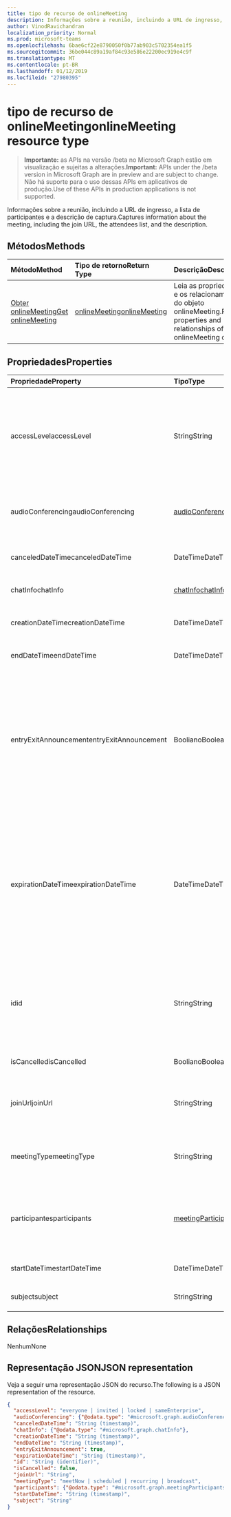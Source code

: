 ```yaml
---
title: tipo de recurso de onlineMeeting
description: Informações sobre a reunião, incluindo a URL de ingresso, a lista de participantes e a descrição de captura.
author: VinodRavichandran
localization_priority: Normal
ms.prod: microsoft-teams
ms.openlocfilehash: 6bae6cf22e8790050f0b77ab903c5702354ea1f5
ms.sourcegitcommit: 36be044c89a19af84c93e586e22200ec919e4c9f
ms.translationtype: MT
ms.contentlocale: pt-BR
ms.lasthandoff: 01/12/2019
ms.locfileid: "27980395"
---
```

# <a name="onlinemeeting-resource-type"></a><span data-ttu-id="c727a-103">tipo de recurso de onlineMeeting</span><span class="sxs-lookup"><span data-stu-id="c727a-103">onlineMeeting resource type</span></span>

> <span data-ttu-id="c727a-104">**Importante:** as APIs na versão /beta no Microsoft Graph estão em visualização e sujeitas a alterações.</span><span class="sxs-lookup"><span data-stu-id="c727a-104">**Important:** APIs under the /beta version in Microsoft Graph are in preview and are subject to change.</span></span> <span data-ttu-id="c727a-105">Não há suporte para o uso dessas APIs em aplicativos de produção.</span><span class="sxs-lookup"><span data-stu-id="c727a-105">Use of these APIs in production applications is not supported.</span></span>

<span data-ttu-id="c727a-106">Informações sobre a reunião, incluindo a URL de ingresso, a lista de participantes e a descrição de captura.</span><span class="sxs-lookup"><span data-stu-id="c727a-106">Captures information about the meeting, including the join URL, the attendees list, and the description.</span></span>

## <a name="methods"></a><span data-ttu-id="c727a-107">Métodos</span><span class="sxs-lookup"><span data-stu-id="c727a-107">Methods</span></span>

| <span data-ttu-id="c727a-108">Método</span><span class="sxs-lookup"><span data-stu-id="c727a-108">Method</span></span>         | <span data-ttu-id="c727a-109">Tipo de retorno</span><span class="sxs-lookup"><span data-stu-id="c727a-109">Return Type</span></span> | <span data-ttu-id="c727a-110">Descrição</span><span class="sxs-lookup"><span data-stu-id="c727a-110">Description</span></span> |
|:---------------|:--------|:----------|
| [<span data-ttu-id="c727a-111">Obter onlineMeeting</span><span class="sxs-lookup"><span data-stu-id="c727a-111">Get onlineMeeting</span></span>](../api/onlinemeeting-get.md) | [<span data-ttu-id="c727a-112">onlineMeeting</span><span class="sxs-lookup"><span data-stu-id="c727a-112">onlineMeeting</span></span>](onlinemeeting.md) | <span data-ttu-id="c727a-113">Leia as propriedades e os relacionamentos do objeto onlineMeeting.</span><span class="sxs-lookup"><span data-stu-id="c727a-113">Read properties and relationships of onlineMeeting object.</span></span> |

## <a name="properties"></a><span data-ttu-id="c727a-114">Propriedades</span><span class="sxs-lookup"><span data-stu-id="c727a-114">Properties</span></span>

| <span data-ttu-id="c727a-115">Propriedade</span><span class="sxs-lookup"><span data-stu-id="c727a-115">Property</span></span>                  | <span data-ttu-id="c727a-116">Tipo</span><span class="sxs-lookup"><span data-stu-id="c727a-116">Type</span></span>                                                   | <span data-ttu-id="c727a-117">Descrição</span><span class="sxs-lookup"><span data-stu-id="c727a-117">Description</span></span>                                                                                                                |
| :------------------------ | :----------------------------------------------------- | :------------------------------------------------------------------------------------------------------------------------- |
| <span data-ttu-id="c727a-118">accessLevel</span><span class="sxs-lookup"><span data-stu-id="c727a-118">accessLevel</span></span>               | <span data-ttu-id="c727a-119">String</span><span class="sxs-lookup"><span data-stu-id="c727a-119">String</span></span>                                                 | <span data-ttu-id="c727a-120">O nível de acesso que controla a admissão na reunião online.</span><span class="sxs-lookup"><span data-stu-id="c727a-120">The access level that controls admission to the online meeting.</span></span> <span data-ttu-id="c727a-121">Os valores possíveis são: `everyone`, `invited`, `locked`, `sameEnterprise`, `unknown`.</span><span class="sxs-lookup"><span data-stu-id="c727a-121">Possible values are: `everyone`, `invited`, `locked`, `sameEnterprise`, `unknown`.</span></span> |
| <span data-ttu-id="c727a-122">audioConferencing</span><span class="sxs-lookup"><span data-stu-id="c727a-122">audioConferencing</span></span>         | [<span data-ttu-id="c727a-123">audioConferencing</span><span class="sxs-lookup"><span data-stu-id="c727a-123">audioConferencing</span></span>](audioconferencing.md)              | <span data-ttu-id="c727a-124">Representa as informações de acesso telefônicas de um onlineMeeting.</span><span class="sxs-lookup"><span data-stu-id="c727a-124">Represents phone access information for an onlineMeeting.</span></span> |
| <span data-ttu-id="c727a-125">canceledDateTime</span><span class="sxs-lookup"><span data-stu-id="c727a-125">canceledDateTime</span></span>          | <span data-ttu-id="c727a-126">DateTime</span><span class="sxs-lookup"><span data-stu-id="c727a-126">DateTime</span></span>                                               | <span data-ttu-id="c727a-127">A hora de quando a reunião foi cancelada.</span><span class="sxs-lookup"><span data-stu-id="c727a-127">The time when the meeting was canceled.</span></span> |
| <span data-ttu-id="c727a-128">chatInfo</span><span class="sxs-lookup"><span data-stu-id="c727a-128">chatInfo</span></span>                  | [<span data-ttu-id="c727a-129">chatInfo</span><span class="sxs-lookup"><span data-stu-id="c727a-129">chatInfo</span></span>](chatinfo.md)                                | <span data-ttu-id="c727a-130">O chat associado a esta reunião.</span><span class="sxs-lookup"><span data-stu-id="c727a-130">The chat associated with this meeting.</span></span> |
| <span data-ttu-id="c727a-131">creationDateTime</span><span class="sxs-lookup"><span data-stu-id="c727a-131">creationDateTime</span></span>          | <span data-ttu-id="c727a-132">DateTime</span><span class="sxs-lookup"><span data-stu-id="c727a-132">DateTime</span></span>                                               | <span data-ttu-id="c727a-133">A hora em que a reunião foi criada.</span><span class="sxs-lookup"><span data-stu-id="c727a-133">The time when the meeting was created.</span></span> <span data-ttu-id="c727a-134">ReadOnly.</span><span class="sxs-lookup"><span data-stu-id="c727a-134">Readonly.</span></span>
| <span data-ttu-id="c727a-135">endDateTime</span><span class="sxs-lookup"><span data-stu-id="c727a-135">endDateTime</span></span>               | <span data-ttu-id="c727a-136">DateTime</span><span class="sxs-lookup"><span data-stu-id="c727a-136">DateTime</span></span>                                               | <span data-ttu-id="c727a-137">Hora de término da reunião.</span><span class="sxs-lookup"><span data-stu-id="c727a-137">End time of the meeting.</span></span> |
| <span data-ttu-id="c727a-138">entryExitAnnouncement</span><span class="sxs-lookup"><span data-stu-id="c727a-138">entryExitAnnouncement</span></span>     | <span data-ttu-id="c727a-139">Booliano</span><span class="sxs-lookup"><span data-stu-id="c727a-139">Boolean</span></span>                                                | <span data-ttu-id="c727a-140">O status de comunicados de participação da reunião online.</span><span class="sxs-lookup"><span data-stu-id="c727a-140">The attendance announcements status for the online meeting.</span></span> <span data-ttu-id="c727a-141">Quando os anúncios de presença estão habilitados, a reunião online lançará os nomes dos participantswho ingressar na reunião através do áudio.</span><span class="sxs-lookup"><span data-stu-id="c727a-141">When attendance announcements are enabled, the online meeting will announce the names of the participantswho join the meeting through audio.</span></span> |
| <span data-ttu-id="c727a-142">expirationDateTime</span><span class="sxs-lookup"><span data-stu-id="c727a-142">expirationDateTime</span></span>        | <span data-ttu-id="c727a-143">DateTime</span><span class="sxs-lookup"><span data-stu-id="c727a-143">DateTime</span></span>                                               | <span data-ttu-id="c727a-144">A data de tempo Universal Coordenado (UTC) e a hora após o qual a absoluto da reunião online pode ser excluída.</span><span class="sxs-lookup"><span data-stu-id="c727a-144">The absolute Coordinated Universal Time (UTC) date and time after which the online meeting can be deleted.</span></span> <span data-ttu-id="c727a-145">O dia e hora devem estar entre um ano antes e dez anos após a data atual e a hora no servidor.</span><span class="sxs-lookup"><span data-stu-id="c727a-145">The day and time must be between one year before, and ten years after, the current date and time on the server.</span></span> |
| <span data-ttu-id="c727a-146">id</span><span class="sxs-lookup"><span data-stu-id="c727a-146">id</span></span>                        | <span data-ttu-id="c727a-147">String</span><span class="sxs-lookup"><span data-stu-id="c727a-147">String</span></span>                                                 | <span data-ttu-id="c727a-148">A ID associada a reunião online.</span><span class="sxs-lookup"><span data-stu-id="c727a-148">The ID associated with the online meeting.</span></span> <span data-ttu-id="c727a-149">Usado em uma solicitação HTTP GET, como a ID.</span><span class="sxs-lookup"><span data-stu-id="c727a-149">Used in a GET HTTP request as the ID.</span></span> <span data-ttu-id="c727a-150">Somente leitura.</span><span class="sxs-lookup"><span data-stu-id="c727a-150">Read-only.</span></span> <span data-ttu-id="c727a-151">Servidor foi gerado.</span><span class="sxs-lookup"><span data-stu-id="c727a-151">Server generated.</span></span> |
| <span data-ttu-id="c727a-152">isCancelled</span><span class="sxs-lookup"><span data-stu-id="c727a-152">isCancelled</span></span>               | <span data-ttu-id="c727a-153">Booliano</span><span class="sxs-lookup"><span data-stu-id="c727a-153">Boolean</span></span>                                                | <span data-ttu-id="c727a-154">Se a reunião foi cancelada.</span><span class="sxs-lookup"><span data-stu-id="c727a-154">Whether the meeting has been canceled.</span></span> |
| <span data-ttu-id="c727a-155">joinUrl</span><span class="sxs-lookup"><span data-stu-id="c727a-155">joinUrl</span></span>                   | <span data-ttu-id="c727a-156">String</span><span class="sxs-lookup"><span data-stu-id="c727a-156">String</span></span>                                                 | <span data-ttu-id="c727a-157">A URL que é usada durante a reunião online está unida a partir da web.</span><span class="sxs-lookup"><span data-stu-id="c727a-157">The URL that is used when the online meeting is joined from the web.</span></span> |
| <span data-ttu-id="c727a-158">meetingType</span><span class="sxs-lookup"><span data-stu-id="c727a-158">meetingType</span></span>               | <span data-ttu-id="c727a-159">String</span><span class="sxs-lookup"><span data-stu-id="c727a-159">String</span></span>                                                 | <span data-ttu-id="c727a-160">Os valores possíveis são: `meetNow`, `scheduled`, `recurring`,`broadcast`</span><span class="sxs-lookup"><span data-stu-id="c727a-160">Possible values are: `meetNow`, `scheduled`, `recurring`, `broadcast`</span></span> |
| <span data-ttu-id="c727a-161">participantes</span><span class="sxs-lookup"><span data-stu-id="c727a-161">participants</span></span>              | [<span data-ttu-id="c727a-162">meetingParticipants</span><span class="sxs-lookup"><span data-stu-id="c727a-162">meetingParticipants</span></span>](meetingparticipants.md)          | <span data-ttu-id="c727a-163">Os participantes associados a reunião online.</span><span class="sxs-lookup"><span data-stu-id="c727a-163">The participants associated with the online meeting.</span></span>  <span data-ttu-id="c727a-164">Isso inclui o organizador e os participantes.</span><span class="sxs-lookup"><span data-stu-id="c727a-164">This includes the organizer and the attendees.</span></span> |
| <span data-ttu-id="c727a-165">startDateTime</span><span class="sxs-lookup"><span data-stu-id="c727a-165">startDateTime</span></span>             | <span data-ttu-id="c727a-166">DateTime</span><span class="sxs-lookup"><span data-stu-id="c727a-166">DateTime</span></span>                                               | <span data-ttu-id="c727a-167">Inicie o horário da reunião.</span><span class="sxs-lookup"><span data-stu-id="c727a-167">Start time of the meeting.</span></span> |
| <span data-ttu-id="c727a-168">subject</span><span class="sxs-lookup"><span data-stu-id="c727a-168">subject</span></span>                   | <span data-ttu-id="c727a-169">String</span><span class="sxs-lookup"><span data-stu-id="c727a-169">String</span></span>                                                 | <span data-ttu-id="c727a-170">O assunto da reunião online.</span><span class="sxs-lookup"><span data-stu-id="c727a-170">The subject of the online meeting.</span></span> |

## <a name="relationships"></a><span data-ttu-id="c727a-171">Relações</span><span class="sxs-lookup"><span data-stu-id="c727a-171">Relationships</span></span>
<span data-ttu-id="c727a-172">Nenhum</span><span class="sxs-lookup"><span data-stu-id="c727a-172">None</span></span>

## <a name="json-representation"></a><span data-ttu-id="c727a-173">Representação JSON</span><span class="sxs-lookup"><span data-stu-id="c727a-173">JSON representation</span></span>

<span data-ttu-id="c727a-174">Veja a seguir uma representação JSON do recurso.</span><span class="sxs-lookup"><span data-stu-id="c727a-174">The following is a JSON representation of the resource.</span></span>

<!-- {
  "blockType": "resource",
  "optionalProperties": [

  ],
  "@odata.type": "microsoft.graph.onlineMeeting"
}-->
```json
{
  "accessLevel": "everyone | invited | locked | sameEnterprise",
  "audioConferencing": {"@odata.type": "#microsoft.graph.audioConferencing"},
  "canceledDateTime": "String (timestamp)",
  "chatInfo": {"@odata.type": "#microsoft.graph.chatInfo"},
  "creationDateTime": "String (timestamp)",
  "endDateTime": "String (timestamp)",
  "entryExitAnnouncement": true,
  "expirationDateTime": "String (timestamp)",
  "id": "String (identifier)",
  "isCancelled": false,
  "joinUrl": "String",
  "meetingType": "meetNow | scheduled | recurring | broadcast",
  "participants": {"@odata.type": "#microsoft.graph.meetingParticipants"},
  "startDateTime": "String (timestamp)",
  "subject": "String"
}
```

<!-- uuid: 8fcb5dbc-d5aa-4681-8e31-b001d5168d79
2015-10-25 14:57:30 UTC -->
<!-- {
  "type": "#page.annotation",
  "description": "onlineMeeting resource",
  "keywords": "",
  "section": "documentation",
  "tocPath": ""
}-->
